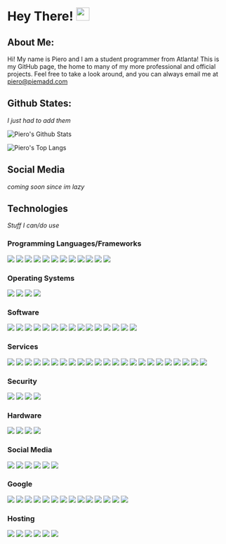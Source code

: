# Hey There! <img src="https://raw.githubusercontent.com/MartinHeinz/MartinHeinz/master/wave.gif" width="30px">

## About Me: 
Hi! My name is Piero and I am a student programmer from Atlanta! This is my GitHub page, the home to many of my more professional and official projects. Feel free to take a look around, and you can always email me at [piero@piemadd.com](mailto:piero@piemadd.com)

## Github States:
*I just had to add them*

![Piero's Github Stats](https://github-readme-stats.vercel.app/api?username=pieromqwerty&show_icons=true)

![Piero's Top Langs](https://github-readme-stats.vercel.app/api/top-langs/?username=pieromqwerty)

## Social Media
*coming soon since im lazy*

## Technologies
*Stuff I can/do use*

### Programming Languages/Frameworks
![](https://img.shields.io/badge/C++-Language-informational?style=flat&logo=c++&logoColor=white&color=cc443f)
![](https://img.shields.io/badge/CSS3-Language-informational?style=flat&logo=css3&logoColor=white&color=cc443f)
![](https://img.shields.io/badge/Flask-Framework-informational?style=flat&logo=flask&logoColor=white&color=cc443f)
![](https://img.shields.io/badge/HTML5-Language-informational?style=flat&logo=html5&logoColor=white&color=cc443f)
![](https://img.shields.io/badge/JS-Language-informational?style=flat&logo=javascript&logoColor=white&color=cc443f)
![](https://img.shields.io/badge/Jekyll-Framework-informational?style=flat&logo=jekyll&logoColor=white&color=cc443f)
![](https://img.shields.io/badge/MarkDown-Language-informational?style=flat&logo=markdown&logoColor=white&color=cc443f)
![](https://img.shields.io/badge/Node.js-Language-informational?style=flat&logo=node.js&logoColor=white&color=cc443f)
![](https://img.shields.io/badge/OpenSourceInitiative-Framework-informational?style=flat&logo=opensourceinitiative&logoColor=white&color=cc443f)
![](https://img.shields.io/badge/Python-Language-informational?style=flat&logo=python&logoColor=white&color=cc443f)
![](https://img.shields.io/badge/PyTorch-Framework-informational?style=flat&logo=pytorch&logoColor=white&color=cc443f)
![](https://img.shields.io/badge/Rust-Language-informational?style=flat&logo=rust&logoColor=white&color=cc443f)

### Operating Systems
![](https://img.shields.io/badge/Debian-OS-informational?style=flat&logo=debian&logoColor=white&color=cc8f3f)
![](https://img.shields.io/badge/Linux-OS-informational?style=flat&logo=linux&logoColor=white&color=cc8f3f)
![](https://img.shields.io/badge/Ubuntu-OS-informational?style=flat&logo=ubuntu&logoColor=white&color=cc8f3f)
![](https://img.shields.io/badge/Windows-OS-informational?style=flat&logo=windows&logoColor=white&color=cc8f3f)

### Software
![](https://img.shields.io/badge/Autodesk-Software-informational?style=flat&logo=autodesk&logoColor=white&color=dbd13d)
![](https://img.shields.io/badge/Emby-Software-informational?style=flat&logo=emby&logoColor=white&color=dbd13d)
![](https://img.shields.io/badge/Firefoxbrowser-Software-informational?style=flat&logo=firefoxbrowser&logoColor=white&color=dbd13d)
![](https://img.shields.io/badge/Git-Software-informational?style=flat&logo=git&logoColor=white&color=dbd13d)
![](https://img.shields.io/badge/GNU-Software-informational?style=flat&logo=gnu&logoColor=white&color=dbd13d)
![](https://img.shields.io/badge/GNUBash-Software-informational?style=flat&logo=gnubash&logoColor=white&color=dbd13d)
![](https://img.shields.io/badge/LibreOffice-Software-informational?style=flat&logo=libreoffice&logoColor=white&color=dbd13d)
![](https://img.shields.io/badge/Magisk-Software-informational?style=flat&logo=magisk&logoColor=white&color=dbd13d)
![](https://img.shields.io/badge/MicrosoftOffice-Software-informational?style=flat&logo=microsoftoffice&logoColor=white&color=dbd13d)
![](https://img.shields.io/badge/MojangStudios-Software-informational?style=flat&logo=mojangstudios&logoColor=white&color=dbd13d)
![](https://img.shields.io/badge/OBSStudio-Software-informational?style=flat&logo=obsstudio&logoColor=white&color=dbd13d)
![](https://img.shields.io/badge/PiHole-Software-informational?style=flat&logo=pi-hole&logoColor=white&color=dbd13d)
![](https://img.shields.io/badge/PowerShell-Software-informational?style=flat&logo=powershell&logoColor=white&color=dbd13d)
![](https://img.shields.io/badge/Tor-Software-informational?style=flat&logo=tor&logoColor=white&color=dbd13d)
![](https://img.shields.io/badge/VLC-Software-informational?style=flat&logo=vlcmediaplayer&logoColor=white&color=dbd13d)

### Services
![](https://img.shields.io/badge/BTC-Service-informational?style=flat&logo=bitcoin&logoColor=white&color=55bd15)
![](https://img.shields.io/badge/Canva-Service-informational?style=flat&logo=canva&logoColor=white&color=55bd15)
![](https://img.shields.io/badge/CS-Service-informational?style=flat&logo=counter-strike&logoColor=white&color=55bd15)
![](https://img.shields.io/badge/CreativeCommons-Service>-informational?style=flat&logo=creativecommons&logoColor=white&color=55bd15)
![](https://img.shields.io/badge/DocuSign-Service-informational?style=flat&logo=docusign&logoColor=white&color=55bd15)
![](https://img.shields.io/badge/DuckDuckGo-Service-informational?style=flat&logo=duckduckgo&logoColor=white&color=55bd15)
![](https://img.shields.io/badge/Fiverr-Service-informational?style=flat&logo=fiverr&logoColor=white&color=55bd15)
![](https://img.shields.io/badge/haveibeenpwned?-Service-informational?style=flat&logo=haveibeenpwned&logoColor=white&color=55bd15)
![](https://img.shields.io/badge/IFTTT-Service-informational?style=flat&logo=ifttt&logoColor=white&color=55bd15)
![](https://img.shields.io/badge/Imgur-Service-informational?style=flat&logo=imgur&logoColor=white&color=55bd15)
![](https://img.shields.io/badge/Mega-Service-informational?style=flat&logo=mega&logoColor=white&color=55bd15)
![](https://img.shields.io/badge/OSM-Service-informational?style=flat&logo=openstreetmap&logoColor=white&color=55bd15)
![](https://img.shields.io/badge/Pastebin-Service-informational?style=flat&logo=pastebin&logoColor=white&color=55bd15)
![](https://img.shields.io/badge/Paypal-Service-informational?style=flat&logo=paypal&logoColor=white&color=55bd15)
![](https://img.shields.io/badge/Repl.it-Service-informational?style=flat&logo=repl-dot-it&logoColor=white&color=55bd15)
![](https://img.shields.io/badge/Slack-Service-informational?style=flat&logo=slack&logoColor=white&color=55bd15)
![](https://img.shields.io/badge/Spotify-Service-informational?style=flat&logo=spotify&logoColor=white&color=55bd15)
![](https://img.shields.io/badge/Stackexchange-Service-informational?style=flat&logo=stackexchange&logoColor=white&color=55bd15)
![](https://img.shields.io/badge/Stackoverflow-Service-informational?style=flat&logo=stackoverflow&logoColor=white&color=55bd15)
![](https://img.shields.io/badge/Steam-Service-informational?style=flat&logo=steam&logoColor=white&color=55bd15)
![](https://img.shields.io/badge/SteamWorks-Service-informational?style=flat&logo=steamworks&logoColor=white&color=55bd15)
![](https://img.shields.io/badge/VirusTotal-Service-informational?style=flat&logo=virustotal&logoColor=white&color=55bd15)
![](https://img.shields.io/badge/Wordpress-Service-informational?style=flat&logo=wordpress&logoColor=white&color=55bd15)

### Security
![](https://img.shields.io/badge/Cloudflare-SecurityTool-informational?style=flat&logo=cloudflare&logoColor=white&color=157abd)
![](https://img.shields.io/badge/LetsEncrypt-SecurityTool-informational?style=flat&logo=letsencrypt&logoColor=white&color=157abd)
![](https://img.shields.io/badge/OpenSSL-SecurityTool-informational?style=flat&logo=openssl&logoColor=white&color=157abd)
![](https://img.shields.io/badge/OpenVPN-SecurityTool-informational?style=flat&logo=openvpn&logoColor=white&color=157abd)

### Hardware
![](https://img.shields.io/badge/Nvidia-Hardware-informational?style=flat&logo=nvidia&logoColor=white&color=1534bd)
![](https://img.shields.io/badge/OnePlus-Hardware-informational?style=flat&logo=oneplus&logoColor=white&color=1534bd)
![](https://img.shields.io/badge/RaspberryPI-Hardware-informational?style=flat&logo=raspberrypi&logoColor=white&color=1534bd)
![](https://img.shields.io/badge/Seagate-Hardware-informational?style=flat&logo=seagate&logoColor=white&color=1534bd)

### Social Media
![](https://img.shields.io/badge/Discord-SocialMedia-informational?style=flat&logo=discord&logoColor=white&color=6c15bd)
![](https://img.shields.io/badge/Instagram-SocialMedia-informational?style=flat&logo=instagram&logoColor=white&color=6c15bd)
![](https://img.shields.io/badge/Linkedin-SocialMedia-informational?style=flat&logo=linkedin&logoColor=white&color=6c15bd)
![](https://img.shields.io/badge/Reddit-SocialMedia-informational?style=flat&logo=reddit&logoColor=white&color=6c15bd)
![](https://img.shields.io/badge/Snapchat-SocialMedia-informational?style=flat&logo=snapchat&logoColor=white&color=6c15bd)
![](https://img.shields.io/badge/Twitter-SocialMedia-informational?style=flat&logo=twitter&logoColor=white&color=6c15bd)

### Google
![](https://img.shields.io/badge/Android-Google-informational?style=flat&logo=android&logoColor=white&color=bd1582)
![](https://img.shields.io/badge/AndroidAuto-Google-informational?style=flat&logo=androidauto&logoColor=white&color=bd1582)
![](https://img.shields.io/badge/Gmail-Google-informational?style=flat&logo=gmail&logoColor=white&color=bd1582)
![](https://img.shields.io/badge/Google-Google-informational?style=flat&logo=google&logoColor=white&color=bd1582)
![](https://img.shields.io/badge/GoogleAssistant-Google-informational?style=flat&logo=googleassistant&logoColor=white&color=bd1582)
![](https://img.shields.io/badge/GoogleCast-Google-informational?style=flat&logo=googlecast&logoColor=white&color=bd1582)
![](https://img.shields.io/badge/GoogleChrome-Google-informational?style=flat&logo=googlechrome&logoColor=white&color=bd1582)
![](https://img.shields.io/badge/GoogleDrive-Google-informational?style=flat&logo=googledrive&logoColor=white&color=bd1582)
![](https://img.shields.io/badge/GoogleMaps-Google-informational?style=flat&logo=googlemaps&logoColor=white&color=bd1582)
![](https://img.shields.io/badge/GoogleMessages-Google-informational?style=flat&logo=googlemessages&logoColor=white&color=bd1582)
![](https://img.shields.io/badge/GoogleMyBusiness-Google-informational?style=flat&logo=googlemybusiness&logoColor=white&color=bd1582)
![](https://img.shields.io/badge/GooglePay-Google-informational?style=flat&logo=googlepay&logoColor=white&color=bd1582)
![](https://img.shields.io/badge/GooglePlay-Google-informational?style=flat&logo=googleplay&logoColor=white&color=bd1582)
![](https://img.shields.io/badge/YouTube-Google-informational?style=flat&logo=youtube&logoColor=white&color=bd1582)

### Hosting
![](https://img.shields.io/badge/Apache-Hosting-informational?style=flat&logo=apache&logoColor=white&color=7289da)
![](https://img.shields.io/badge/AWS-Hosting-informational?style=flat&logo=amazonaws&logoColor=white&color=7289da)
![](https://img.shields.io/badge/Docker-Hosting-informational?style=flat&logo=docker&logoColor=white&color=7289da)
![](https://img.shields.io/badge/GoogleCloud-Hosting-informational?style=flat&logo=googlecloud&logoColor=white&color=7289da)
![](https://img.shields.io/badge/MicrosoftAzure-Hosting-informational?style=flat&logo=microsoftazure&logoColor=white&color=7289da)
![](https://img.shields.io/badge/Proxmox-Hosting-informational?style=flat&logo=proxmox&logoColor=white&color=7289da)
